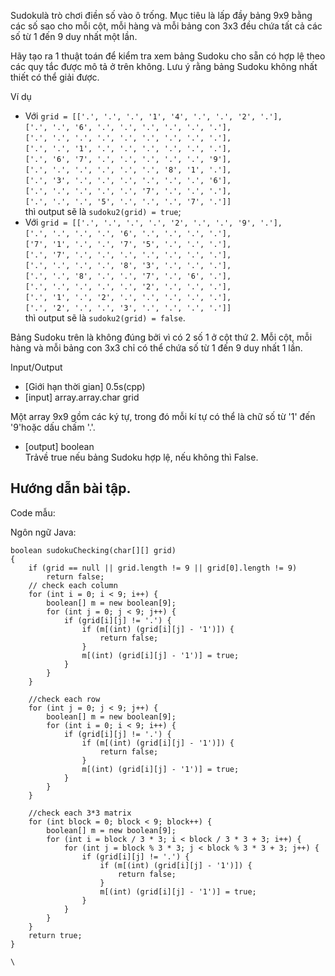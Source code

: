 Sudokulà trò chơi điền số vào ô trống. Mục tiêu là lấp đầy bảng 9x9 bằng các số sao cho mỗi cột, mỗi hàng và mỗi bảng con 3x3 đều chứa tất cả các số từ 1 đến 9 duy nhất một lần.

Hãy tạo ra 1 thuật toán để kiểm tra xem bảng Sudoku cho sẵn có hợp lệ theo các quy tắc được mô tả ở trên không. Lưu ý rằng bảng Sudoku không nhất thiết có thể giải được.

Ví dụ

-   Với `grid = [['.', '.', '.', '1', '4', '.', '.', '2', '.'],`\
    `['.', '.', '6', '.', '.', '.', '.', '.', '.'],`\
    `['.', '.', '.', '.', '.', '.', '.', '.', '.'],`\
    `['.', '.', '1', '.', '.', '.', '.', '.', '.'],`\
    `['.', '6', '7', '.', '.', '.', '.', '.', '9'],`\
    `['.', '.', '.', '.', '.', '.', '8', '1', '.'],`\
    `['.', '3', '.', '.', '.', '.', '.', '.', '6'],`\
    `['.', '.', '.', '.', '.', '7', '.', '.', '.'],`\
    `['.', '.', '.', '5', '.', '.', '.', '7', '.']]`\
    thì output sẽ là `sudoku2(grid) = true`;
-   Với `grid = [['.', '.', '.', '.', '2', '.', '.', '9', '.'],`\
    `['.', '.', '.', '.', '6', '.', '.', '.', '.'],`\
    `['7', '1', '.', '.', '7', '5', '.', '.', '.'],`\
    `['.', '7', '.', '.', '.', '.', '.', '.', '.'],`\
    `['.', '.', '.', '.', '8', '3', '.', '.', '.'],`\
    `['.', '.', '8', '.', '.', '7', '.', '6', '.'],`\
    `['.', '.', '.', '.', '.', '2', '.', '.', '.'],`\
    `['.', '1', '.', '2', '.', '.', '.', '.', '.'],`\
    `['.', '2', '.', '.', '3', '.', '.', '.', '.']]`\
    thì output sẽ là `sudoku2(grid) = false`.

Bảng Sudoku trên là không đúng bởi vì có 2 số 1 ở cột thứ 2. Mỗi cột, mỗi hàng và mỗi bảng con 3x3 chỉ có thể chứa số từ 1 đến 9 duy nhất 1 lần.

Input/Output

-   [Giới hạn thời gian] 0.5s(cpp)
-   [input] array.array.char grid

Một array 9x9 gồm các ký tự, trong đó mỗi kí tự có thể là chữ số từ '1' đến '9'hoặc dấu chấm '.'.

-   [output] boolean\
    Trảvề true nếu bảng Sudoku hợp lệ, nếu không thì False.

Hướng dẫn bài tập.
------------------

Code mẫu:

Ngôn ngữ Java:

```
boolean sudokuChecking(char[][] grid)
{
    if (grid == null || grid.length != 9 || grid[0].length != 9)
		return false;
	// check each column
	for (int i = 0; i < 9; i++) {
		boolean[] m = new boolean[9];
		for (int j = 0; j < 9; j++) {
			if (grid[i][j] != '.') {
				if (m[(int) (grid[i][j] - '1')]) {
					return false;
				}
				m[(int) (grid[i][j] - '1')] = true;
			}
		}
	}

	//check each row
	for (int j = 0; j < 9; j++) {
		boolean[] m = new boolean[9];
		for (int i = 0; i < 9; i++) {
			if (grid[i][j] != '.') {
				if (m[(int) (grid[i][j] - '1')]) {
					return false;
				}
				m[(int) (grid[i][j] - '1')] = true;
			}
		}
	}

	//check each 3*3 matrix
	for (int block = 0; block < 9; block++) {
		boolean[] m = new boolean[9];
		for (int i = block / 3 * 3; i < block / 3 * 3 + 3; i++) {
			for (int j = block % 3 * 3; j < block % 3 * 3 + 3; j++) {
				if (grid[i][j] != '.') {
					if (m[(int) (grid[i][j] - '1')]) {
						return false;
					}
					m[(int) (grid[i][j] - '1')] = true;
				}
			}
		}
	}
	return true;
}

```

`\
`

[](https://codelearn.io/learning/thuat-toan-can-ban/1126#)